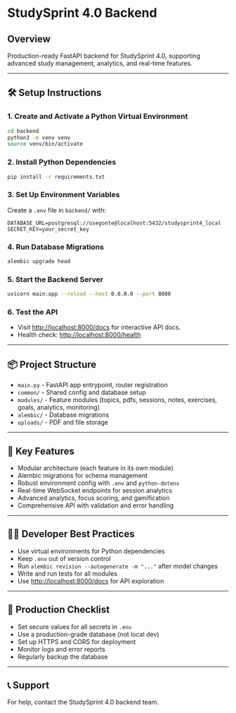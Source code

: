 # StudySprint 4.0 Backend

## Overview
Production-ready FastAPI backend for StudySprint 4.0, supporting advanced study management, analytics, and real-time features.

---

## 🛠️ Setup Instructions

### 1. Create and Activate a Python Virtual Environment
```sh
cd backend
python3 -m venv venv
source venv/bin/activate
```

### 2. Install Python Dependencies
```sh
pip install -r requirements.txt
```

### 3. Set Up Environment Variables
Create a `.env` file in `backend/` with:
```
DATABASE_URL=postgresql://osegonte@localhost:5432/studysprint4_local
SECRET_KEY=your_secret_key
```

### 4. Run Database Migrations
```sh
alembic upgrade head
```

### 5. Start the Backend Server
```sh
uvicorn main:app --reload --host 0.0.0.0 --port 8000
```

### 6. Test the API
- Visit [http://localhost:8000/docs](http://localhost:8000/docs) for interactive API docs.
- Health check: [http://localhost:8000/health](http://localhost:8000/health)

---

## 📦 Project Structure
- `main.py` - FastAPI app entrypoint, router registration
- `common/` - Shared config and database setup
- `modules/` - Feature modules (topics, pdfs, sessions, notes, exercises, goals, analytics, monitoring)
- `alembic/` - Database migrations
- `uploads/` - PDF and file storage

---

## 🔑 Key Features
- Modular architecture (each feature in its own module)
- Alembic migrations for schema management
- Robust environment config with `.env` and `python-dotenv`
- Real-time WebSocket endpoints for session analytics
- Advanced analytics, focus scoring, and gamification
- Comprehensive API with validation and error handling

---

## 🧑‍💻 Developer Best Practices
- Use virtual environments for Python dependencies
- Keep `.env` out of version control
- Run `alembic revision --autogenerate -m "..."` after model changes
- Write and run tests for all modules
- Use [http://localhost:8000/docs](http://localhost:8000/docs) for API exploration

---

## 🚀 Production Checklist
- Set secure values for all secrets in `.env`
- Use a production-grade database (not local dev)
- Set up HTTPS and CORS for deployment
- Monitor logs and error reports
- Regularly backup the database

---

## 📞 Support
For help, contact the StudySprint 4.0 backend team. 
